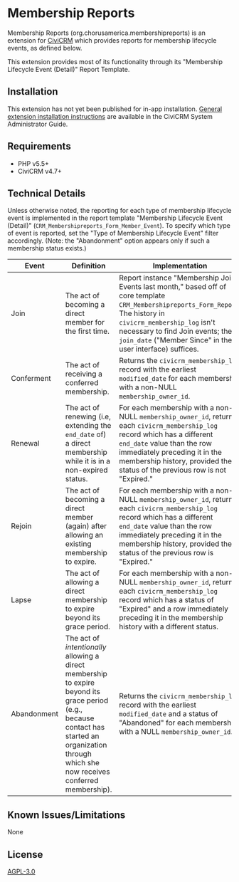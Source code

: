 # Membership Reports

Membership Reports (org.chorusamerica.membershipreports) is an extension for
[CiviCRM](https://civicrm.org) which provides reports for membership lifecycle
events, as defined below.

This extension provides most of its functionality through its "Membership
Lifecycle Event (Detail)" Report Template.

## Installation

This extension has not yet been published for in-app installation. [General
extension installation instructions](https://docs.civicrm.org/sysadmin/en/latest/customize/extensions/#installing-a-new-extension)
are available in the CiviCRM System Administrator Guide.

## Requirements

* PHP v5.5+
* CiviCRM v4.7+

## Technical Details

Unless otherwise noted, the reporting for each type of membership lifecycle
event is implemented in the report template "Membership Lifecycle Event (Detail)"
(`CRM_Membershipreports_Form_Member_Event`). To specify which type of event is
reported, set the "Type of Membership Lifecycle Event" filter accordingly.
(Note: the "Abandonment" option appears only if such a membership status exists.)

| Event       | Definition | Implementation                                  |
| ----------- | ---------- | ----------------------------------------------- |
| Join        | The act of becoming a direct member for the first time. | Report instance "Membership Join Events last month," based off of core template `CRM_Membershipreports_Form_Report`. The history in `civicrm_membership_log` isn't necessary to find Join events; the `join_date` ("Member Since" in the user interface) suffices. |
| Conferment  | The act of receiving a conferred membership. | Returns the `civicrm_membership_log` record with the earliest `modified_date` for each membership with a non-NULL `membership_owner_id`. |
| Renewal     | The act of renewing (i.e, extending the `end_date` of) a direct membership while it is in a non-expired status. | For each membership with a non-NULL `membership_owner_id`, returns each `civicrm_membership_log` record which has a different `end_date` value than the row immediately preceding it in the membership history, provided the status of the previous row is not "Expired." |
| Rejoin      | The act of becoming a direct member (again) after allowing an existing membership to expire. | For each membership with a non-NULL `membership_owner_id`, returns each `civicrm_membership_log` record which has a different `end_date` value than the row immediately preceding it in the membership history, provided the status of the previous row is "Expired." |
| Lapse       | The act of allowing a direct membership to expire beyond its grace period. | For each membership with a non-NULL `membership_owner_id`, returns each `civicrm_membership_log` record which has a status of "Expired" and a row immediately preceding it in the membership history with a different status. |
| Abandonment | The act of _intentionally_ allowing a direct membership to expire beyond its grace period (e.g., because contact has started an organization through which she now receives conferred membership). | Returns the `civicrm_membership_log` record with the earliest `modified_date` and a status of "Abandoned" for each membership with a NULL `membership_owner_id`. |


## Known Issues/Limitations

None

## License

[AGPL-3.0](https://github.com/ginkgostreet/org.chorusamerica.membershipmerge/blob/master/LICENSE.txt)